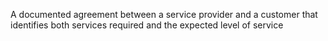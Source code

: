 A documented agreement between a service provider and a customer that identifies both services required and the expected level of service